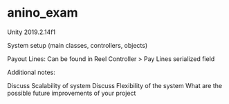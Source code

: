 # anino_exam
Unity 2019.2.14f1

System setup (main classes, controllers, objects)

Payout Lines:
Can be found in Reel Controller > Pay Lines serialized field

Additional notes:

Discuss Scalability of system
Discuss Flexibility of the system
What are the possible future improvements of your project
